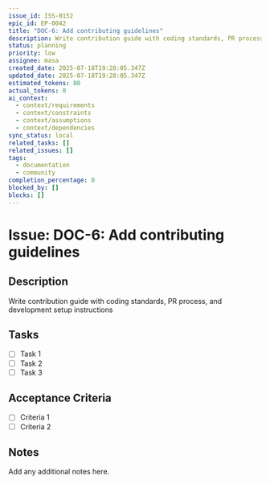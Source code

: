 ```yaml
---
issue_id: ISS-0152
epic_id: EP-0042
title: "DOC-6: Add contributing guidelines"
description: Write contribution guide with coding standards, PR process, and development setup instructions
status: planning
priority: low
assignee: masa
created_date: 2025-07-18T19:28:05.347Z
updated_date: 2025-07-18T19:28:05.347Z
estimated_tokens: 80
actual_tokens: 0
ai_context:
  - context/requirements
  - context/constraints
  - context/assumptions
  - context/dependencies
sync_status: local
related_tasks: []
related_issues: []
tags:
  - documentation
  - community
completion_percentage: 0
blocked_by: []
blocks: []
---
```


# Issue: DOC-6: Add contributing guidelines

## Description
Write contribution guide with coding standards, PR process, and development setup instructions

## Tasks
- [ ] Task 1
- [ ] Task 2
- [ ] Task 3

## Acceptance Criteria
- [ ] Criteria 1
- [ ] Criteria 2

## Notes
Add any additional notes here.

